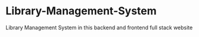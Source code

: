 # Library-Management-System
Library Management System in this backend and frontend full stack website
